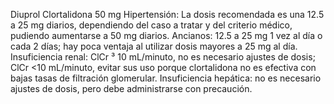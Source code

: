 Diuprol Clortalidona 50 mg
Hipertensión: La dosis recomendada es una 12.5 a 25 mg diarios, dependiendo del caso a tratar y del criterio médico, pudiendo aumentarse a 50 mg diarios. Ancianos: 12.5 a 25 mg 1 vez al día o cada 2 días; hay poca ventaja al utilizar dosis mayores a 25 mg al día. Insuficiencia renal: ClCr ³ 10 mL/minuto, no es necesario ajustes de dosis; ClCr <10 mL/minuto, evitar sus uso porque clortalidona no es efectiva con bajas tasas de filtración glomerular. Insuficiencia hepática: no es necesario ajustes de dosis, pero debe administrarse con precaución.


